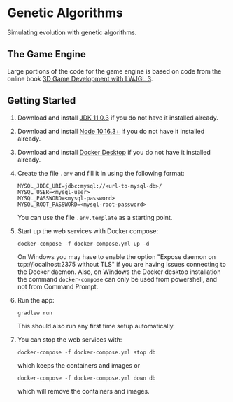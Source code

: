 # Genetic Algorithms
Simulating evolution with genetic algorithms.

## The Game Engine
Large portions of the code for the game engine is based on code from the online book [3D Game Development with LWJGL 3](https://ahbejarano.gitbook.io/lwjglgamedev/).

## Getting Started
1.  Download and install [JDK 11.0.3](https://www.oracle.com/technetwork/java/javase/downloads/jdk11-downloads-5066655.html)
    if you do not have it installed already.
    
2.  Download and install [Node 10.16.3+](https://nodejs.org/en/download/) if you do not have it installed already.

2.  Download and install [Docker Desktop](https://www.docker.com/products/docker-desktop) if you do not have it installed already.

3.  Create the file `.env` and fill it in using the following format:
    ```.env
    MYSQL_JDBC_URI=jdbc:mysql://<url-to-mysql-db>/
    MYSQL_USER=<mysql-user>
    MYSQL_PASSWORD=<mysql-password>
    MYSQL_ROOT_PASSWORD=<mysql-root-password>
    ```
    You can use the file `.env.template` as a starting point.
    
4.  Start up the web services with Docker compose:
    ```shell script
    docker-compose -f docker-compose.yml up -d
    ```
    On Windows you may have to enable the option "Expose daemon on tcp://localhost:2375 without TLS" if you are having 
    issues connecting to the Docker daemon. Also, on Windows the Docker desktop installation the command 
    `docker-compose` can only be used from powershell, and not from Command Prompt.  

5.  Run the app:
    ```shell script
    gradlew run
    ```
    This should also run any first time setup automatically.
    
6.  You can stop the web services with:
    ```shell script
    docker-compose -f docker-compose.yml stop db
    ```
    which keeps the containers and images or
    ```shell script
    docker-compose -f docker-compose.yml down db
    ```
    which will remove the containers and images.
